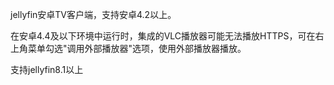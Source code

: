 jellyfin安卓TV客户端，支持安卓4.2以上。

在安卓4.4及以下环境中运行时，集成的VLC播放器可能无法播放HTTPS，可在右上角菜单勾选"调用外部播放器"选项，使用外部播放器播放。

支持jellyfin8.1以上
